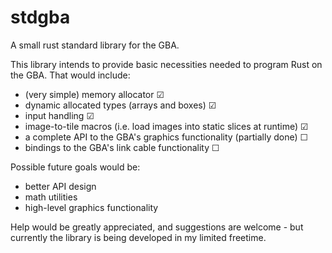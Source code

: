 # stdgba
A small rust standard library for the GBA.

This library intends to provide basic necessities needed to program Rust on the GBA.
That would include:
  
  - (very simple) memory allocator ☑
  - dynamic allocated types (arrays and boxes) ☑
  - input handling ☑
  - image-to-tile macros (i.e. load images into static slices at runtime) ☑
  - a complete API to the GBA's graphics functionality (partially done) ☐
  - bindings to the GBA's link cable functionality ☐
  
Possible future goals would be:
  - better API design
  - math utilities
  - high-level graphics functionality
  
Help would be greatly appreciated, and suggestions are welcome - but currently the library is being developed in my limited freetime.

